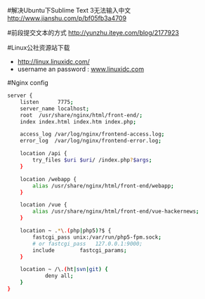 #解决Ubuntu下Sublime Text 3无法输入中文
http://www.jianshu.com/p/bf05fb3a4709

#前段提交文本的方式
http://yunzhu.iteye.com/blog/2177923

#Linux公社资源站下载
- http://linux.linuxidc.com/
- username  an password : www.linuxidc.com

#Nginx config
```sh
server {
    listen      7775;
    server_name localhost;
    root  /usr/share/nginx/html/front-end/;
    index index.html index.htm index.php;

    access_log /var/log/nginx/frontend-access.log;
    error_log  /var/log/nginx/frontend-error.log;

    location /api {
        try_files $uri $uri/ /index.php?$args;
    }

    location /webapp {
        alias /usr/share/nginx/html/front-end/webapp;
    }

    location /vue {
        alias /usr/share/nginx/html/front-end/vue-hackernews;
    }

    location ~ .*\.(php|php5)?$ {
        fastcgi_pass unix:/var/run/php5-fpm.sock;
        # or fastcgi_pass   127.0.0.1:9000;
        include        fastcgi_params;
    }

    location ~ /\.(ht|svn|git) {
            deny all;
    }
}
```
